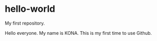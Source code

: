 # hello-world
My first repository.

Hello everyone. My name is KONA. This is my first time to use Github.
